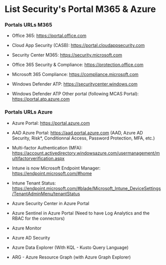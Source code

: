 # List Security's Portal M365 & Azure

### Portals URLs M365

* Office 365: https://portal.office.com

* Cloud App Security (CASB): https://portal.cloudappsecurity.com
* Security Center M365: https://security.microsoft.com
* Office 365 Security & Compliance: https://protection.office.com
* Microsoft 365 Compliance: https://compliance.microsoft.com

* Windows Defender ATP: https://securitycenter.windows.com
* Windows Defender ATP Other portal (following MCAS Portal): https://portal.atp.azure.com


### Portals URLs Azure

* Azure Portal: https://portal.azure.com

* AAD Azure Portal: https://aad.portal.azure.com (AAD, Azure AD Security, Risk*, Conditionnal Access, Password Protection, MFA, etc.)
* Multi-factor Authentication (MFA): https://account.activedirectory.windowsazure.com/usermanagement/multifactorverification.aspx

* Intune is now Microsoft Endpoint Manager: https://endpoint.microsoft.com/#home
* Intune Tenant Status: https://endpoint.microsoft.com/#blade/Microsoft_Intune_DeviceSettings/TenantAdminMenu/tenantStatus

* Azure Security Center in Azure Portal
* Azure Sentinel in Azure Portal (Need to have Log Analytics and the RBAC for the connectors)
* Azure Monitor
* Azure AD Security 
* Azure Data Explorer (With KQL - Kusto Query Language)
* ARG - Azure Resource Graph (with Azure Graph Explorer)

